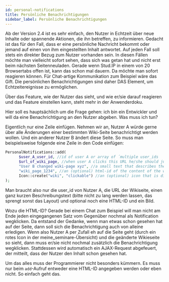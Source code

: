 ```yaml
---
id: personal-notifications
title: Persönliche Benachrichtigungen
sidebar_label: Persönliche Benachrichtigungen
---
```


Ab der Version 2.4 ist es sehr einfach, den Nutzer in Echtzeit über neue Inhalte oder spannende Aktionen, die ihn betreffen, zu informieren. Gedacht ist das für den Fall, dass er eine persönliche Nachricht bekommt oder jemand auf einen von ihm eingestellten Inhalt antwortet. Auf jeden Fall soll stets ein direkter Bezug zum Nutzer vorhanden sein. 
In diesen Fällen möchte man vielleicht sofort sehen, dass sich was getan hat und nicht erst beim nächsten Seitenneuladen. Gerade wenn Stud.IP in einem von 20 Browsertabs offen ist, kann das schon mal dauern. Da möchte man sofort reagieren können. Für Chat-artige Kommunikation zum Beispiel wäre das Gift. Die persönlichen Benachrichtigungen sind daher DAS Element, um Echtzeitereignisse zu ermöglichen.

Über das Feature, wie der Nutzer das sieht, und wie er/sie darauf reagieren und das Feature einstellen kann, steht mehr in der Anwenderdoku.

Hier soll es hauptsächlich um die Frage gehen: ich bin ein Entwickler und will da eine Benachrichtigung an den Nutzer abgeben. Was muss ich tun?

Eigentlich nur eine Zeile einfügen. Nehmen wir an, Nutzer A würde gerne über alle Änderungen einer bestimmten Wiki-Seite benachrichtigt werden wollen. Und ein anderer Nutzer B ändert diese Seite. So muss man beispielsweise folgende eine Zeile in den Code einfügen:

```php
PersonalNotifications::add(
      $user_A_user_id, //id of user A or array of ´multiple user_ids
      $url_of_wiki_page, //when user A clicks this URL he/she should jump directly to the changed wiki-page
      "User B changed wiki-page xyz", //a small text that describes the notification
      "wiki_page_1234", //an (optional) html-id of the content of the wiki page. If the user is looking at the content already, the notification will disappear automatically
      Icon::create("wiki", "clickable") //an (optional) icon that is displayed next to the notification-text
);
```


Man braucht also nur die user_id von Nutzer A, die URL der Wikiseite, einen ganz kurzen Beschreibungstext (bitte nicht zu lang werden lassen, das sprengt sonst das Layout) und optional noch eine HTML-ID und ein Bild.

Wozu die HTML-ID? Gerade bei einem Chat zum Beispiel will man nicht am Ende jeden eingegangenen Satz vom Gegenüber nochmal als Notification wegklicken. Da entstand der Gedanke, wenn man etwas schon gesehen hat auf der Seite, dann soll sich die Benachrichtigung auch von alleine erledigen. Wenn also Nutzer A per Zufall eh auf die Seite geht (durch ein rotes Icon in der meine_seminare-Übersicht) und die geänderte Wikieseite so sieht, dann muss er/sie nicht nochmal zusätzlich die Benachrichtigung wegklicken. Stattdessen wird automatisch ein AJAX-Request abgefeuert, der mitteilt, dass der Nutzer den Inhalt schon gesehen hat. 

Um das alles muss der Programmierer nicht besonders kümmern. Es muss nur beim `add`-Aufruf entweder eine HTML-ID angegeben werden oder eben nicht. So einfach geht das.
